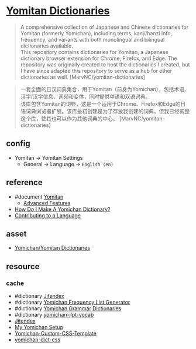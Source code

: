 # [Yomitan Dictionaries](https://github.com/MarvNC/yomitan-dictionaries)

> A comprehensive collection of Japanese and Chinese dictionaries for Yomitan (formerly Yomichan), including terms, kanji/hanzi info, frequency, and variants with both monolingual and bilingual dictionaries available.  
> This repository contains dictionaries for Yomitan, a Japanese dictionary browser extension for Chrome, Firefox, and Edge. The repository was originally created to host the dictionaries I created, but I have since adapted this repository to serve as a hub for other dictionaries as well. [MarvNC/yomitan-dictionaries]

> 一套全面的日汉词典集合，用于Yomitan（前身为Yomichan），包括术语、汉字/汉字信息、词频和变体，同时提供单语和双语词典。  
> 该库包含Yomitan的词典，这是一个适用于Chrome、Firefox和Edge的日语词典浏览器扩展。该库最初创建是为了存放我创建的词典，但我已经调整这个库，使其也可以作为其他词典的中心。 [MarvNC/yomitan-dictionaries]

## config

- Yomitan → Yomitan Settings
  - General → Language → `English (en)`

## reference

- #document [Yomitan](https://yomitan.wiki)
  - [Advanced Features](https://yomitan.wiki/advanced/)
- [How Do I Make A Yomichan Dictionary?](https://github.com/MarvNC/yomitan-dictionaries/blob/master/how-to-make-yomichan-dictionaries.md)
- [Contributing to a Language](https://github.com/yomidevs/yomitan/blob/master/docs/development/language-features.md)

## asset

- [Yomichan/Yomitan Dictionaries](https://github.com/MarvNC/yomichan-dictionaries)

## resource

### cache

- #dictionary [Jitendex](https://github.com/stephenmk/Jitendex)
- #dictionary [Yomichan Frequency List Generator](https://github.com/kamui-fin/yomi-freq)
- #dictionary [Yomichan Grammar Dictionaries](https://github.com/aiko-tanaka/Grammar-Dictionaries)
- #dictionary [yomichan-jlpt-vocab](https://github.com/stephenmk/yomichan-jlpt-vocab)
- [Jitendex](https://github.com/stephenmk/Jitendex)
- [My Yomichan Setup](https://github.com/aramrw/yomichan-dict-css)
- [Yomichan-Custom-CSS-Template](https://github.com/AmadoouXC/Yomichan-Custom-CSS)
- [yomichan-dict-css](https://github.com/themoeway/yomichan-dict-css)
